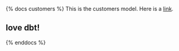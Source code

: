 {% docs customers %}
This is the customers model.
Here is a [link](proglove.com).
## love dbt!
{% enddocs %}